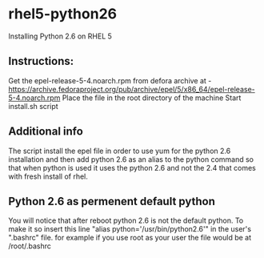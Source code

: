 # rhel5-python26
Installing Python 2.6 on RHEL 5

Instructions:
-------------
Get the epel-release-5-4.noarch.rpm from defora archive at - https://archive.fedoraproject.org/pub/archive/epel/5/x86_64/epel-release-5-4.noarch.rpm
Place the file in the root directory of the machine
Start install.sh script

Additional info
---------------
The script install the epel file in order to use yum for the python 2.6 installation and then add python 2.6 as an alias to the python command so that when python is used it uses the python 2.6 and not the 2.4 that comes with fresh install of rhel.

Python 2.6 as permenent default python
--------------------------------------
You will notice that after reboot python 2.6 is not the default python.
To make it so insert this line "alias python='/usr/bin/python2.6'" in the user's ".bashrc" file. for example if you use root as your user the file would be at /root/.bashrc
